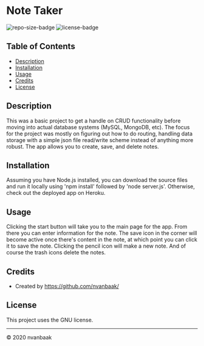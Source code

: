 # Note Taker

![repo-size-badge](https://img.shields.io/github/repo-size/nvanbaak/note-taker)
![license-badge](https://img.shields.io/github/license/nvanbaak/note-taker)

## Table of Contents
* [Description](#description)
* [Installation](#installation)
* [Usage](#usage)
* [Credits](#credits)
* [License](#license)

## Description

This was a basic project to get a handle on CRUD functionality before moving into actual database systems (MySQL, MongoDB, etc).  The focus for the project was mostly on figuring out how to do routing, handling data storage with a simple json file read/write scheme instead of anything more robust.  The app allows you to create, save, and delete notes.

## Installation

Assuming you have Node.js installed, you can download the source files and run it locally using 'npm install' followed by 'node server.js'.  Otherwise, check out the deployed app on Heroku.

## Usage

Clicking the start button will take you to the main page for the app.  From there you can enter information for the note.  The save icon in the corner will become active once there's content in the note, at which point you can click it to save the note.  Clicking the pencil icon will make a new note.  And of course the trash icons delete the notes.

## Credits

* Created by https://github.com/nvanbaak/



## License

This project uses the GNU license.


------
© 2020 nvanbaak
